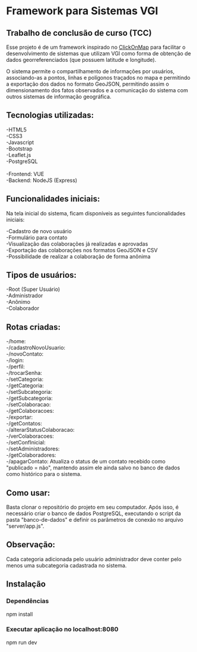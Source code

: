 <h1>Framework para Sistemas VGI</h1>
<h2>Trabalho de conclusão de curso (TCC)</h2>
<p>Esse projeto é de um framework inspirado no <a href="http://www.dpi.ufv.br/projetos/clickonmap/">ClickOnMap</a> para facilitar o desenvolvimento de sistemas que utilizam VGI como forma de obtenção de dados georreferenciados (que possuem latitude e longitude).</p> 
<p>O sistema permite o compartilhamento de informações por usuários, associando-as a pontos, linhas e polígonos traçados no mapa e permitindo a exportação dos dados no formato GeoJSON, permitindo assim o dimensionamento dos fatos observados e a comunicação do sistema com outros sistemas de informação geográfica.
<h2>Tecnologias utilizadas:</h2>
-HTML5
<br>-CSS3
<br>-Javascript
<br>-Bootstrap
<br>-Leaflet.js
<br>-PostgreSQL 
<br>
<br>-Frontend: VUE
<br>-Backend: NodeJS (Express)
<h2>Funcionalidades iniciais:</h2>
<p>Na tela inicial do sistema, ficam disponíveis as seguintes funcionalidades iniciais:</p>
-Cadastro de novo usuário
<br>-Formulário para contato
<br>-Visualização das colaborações já realizadas e aprovadas
<br>-Exportação das colaborações nos formatos GeoJSON e CSV
<br>-Possibilidade de realizar a colaboração de forma anônima
<h2>Tipos de usuários:</h2>
-Root (Super Usuário)
<br>-Administrador
<br>-Anônimo
<br>-Colaborador
<h2>Rotas criadas:</h2>
-/home:
<br>-/cadastroNovoUsuario:
<br>-/novoContato:
<br>-/login:
<br>-/perfil:
<br>-/trocarSenha:
<br>-/setCategoria:
<br>-/getCategoria:
<br>-/setSubcategoria:
<br>-/getSubcategoria:
<br>-/setColaboracao:
<br>-/getColaboracoes:
<br>-/exportar:
<br>-/getContatos:
<br>-/alterarStatusColaboracao:
<br>-/verColaboracoes:
<br>-/setConfInicial:
<br>-/setAdministradores:
<br>-/getColaboradores:
<br>-/apagarContato: Atualiza o status de um contato recebido como "publicado = não", mantendo assim ele ainda salvo no banco de dados como histórico para o sistema.
<h2>Como usar:</h2>
<p>Basta clonar o repositório do projeto em seu computador. Após isso, é necessário criar o banco de dados PostgreSQL, executando o script da pasta "banco-de-dados" e definir os parâmetros de conexão no arquivo "server/app.js".</p>
<h2>Observação:</h2>
<p>Cada categoria adicionada pelo usuário administrador deve conter pelo menos uma subcategoria cadastrada no sistema.</p>
<h2>Instalação</h2>
<h3>Dependências</h3>
<p>npm install</p>

<h3>Executar aplicação no localhost:8080</h3>
<p>npm run dev</p>
